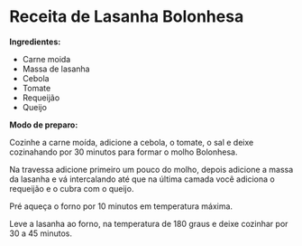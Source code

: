# Receita de Lasanha Bolonhesa

**Ingredientes:**

- Carne moida
- Massa de lasanha
- Cebola
- Tomate
- Requeijão
- Queijo

**Modo de preparo:**

Cozinhe a carne moída, adicione a cebola, o tomate, o sal e deixe cozinahando por 30 minutos para formar o molho Bolonhesa.

Na travessa adicione primeiro um pouco do molho, depois adicione a massa da lasanha e vá intercalando até que na última camada você adiciona o requeijão e o cubra com o queijo.

Pré aqueça o forno por 10 minutos em temperatura máxima.

Leve a lasanha ao forno, na temperatura de 180 graus e deixe cozinhar por 30 a 45 minutos.